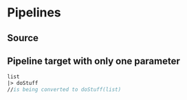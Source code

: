# Pipelines

## Source

## Pipeline target with only one parameter

```fsharp
list
|> doStuff
//is being converted to doStuff(list)
```

